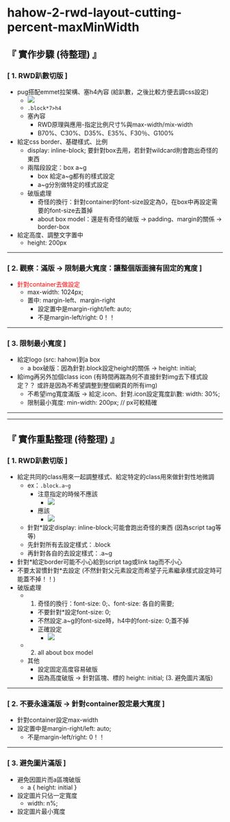 # hahow-2-rwd-layout-cutting-percent-maxMinWidth

## 『 實作步驟 (待整理) 』
### [ 1. RWD趴數切版 ] 
- pug搭配emmet拉架構、塞h4內容 (給趴數，之後比較方便去調css設定)
    - ![](https://i.imgur.com/aJyA5in.png)
    - `.block*7>h4`
    - 塞內容
        - RWD原理與應用-指定比例尺寸%與max-width/mix-width
        - B70%、C30%、D35%、E35%、F30％、G100%
- 給定css border、基礎樣式、比例
    - display: inline-block; 要針對box去用，若針對wildcard則會跑出奇怪的東西
    - 兩階段設定：box a~g
        - box 給定a~g都有的樣式設定
        - a~g分別做特定的樣式設定
    - 破版處理
        - 奇怪的換行：針對container的font-size設定為0，在box中再設定需要的font-size去蓋掉
        - about box model：還是有奇怪的破版 -> padding、margin的關係 -> border-box
- 給定高度、調整文字置中
    - height: 200px

<hr>

### [ 2. 觀察：滿版 -> 限制最大寬度：讓整個版面擁有固定的寬度 ]
- <font color=red>針對container去做設定</font>
    - max-width: 1024px;
    - 置中: margin-left、margin-right
        - 設定置中是margin-right/left: auto;
        - 不是margin-left/right: 0！！

<hr>

### [ 3. 限制最小寬度 ]
- 給定logo (src: hahow)到a box
    - a box破版：因為針對.block設定height的關係 -> height: initial;
- 給img再另外加個class icon (有時間再踹為何不直接針對img去下樣式設定？？ 或許是因為不希望調整到整個網頁的所有img)
    - 不希望img寬度滿版 -> 給定.icon、針對.icon設定寬度趴數: width: 30%;
    - 限制最小寬度: min-width: 200px; // px可較精確

<hr>
<hr>

## 『 實作重點整理 (待整理) 』
### [ 1. RWD趴數切版 ]
- 給定共同的class用來一起調整樣式、給定特定的class用來做針對性地微調
    - ex：`.block.a~g`
        - 注意指定的時候不應該
            - ![](https://i.imgur.com/zoSbD1Z.png)
        - 應該
            - ![](https://i.imgur.com/HPVp6vz.png)
    - 針對*設定display: inline-block;可能會跑出奇怪的東西 (因為script tag等等)
    - 先針對所有去設定樣式：.block
    - 再針對各自的去設定樣式：.a~g
- 針對*給定border可能不小心給到script tag或link tag而不小心
- 不要太習慣針對*去設定 (不然針對父元素設定而希望子元素繼承樣式設定時可能蓋不掉！！)
- 破版處理
    - 1. 奇怪的換行：font-size: 0;、font-size: 各自的需要;
        - 不要針對*設定font-size: 0;
        - 不然設定.a~g的font-size時，h4中的font-size: 0;蓋不掉
        - 正確設定
            - ![](https://i.imgur.com/o1FMuip.png)
    - 2. all about box model
    - 其他
        - 設定固定高度容易破版
        - 因為高度破版 -> 針對區塊、標的 height: initial; (3. 避免圖片滿版)

<hr>

### [ 2. 不要永遠滿版 -> 針對container設定最大寬度 ]
- 針對container設定max-width
- 設定置中是margin-right/left: auto;
    - 不是margin-left/right: 0！！

<hr>

### [ 3. 避免圖片滿版 ]
- 避免因圖片而a區塊破版
    - a { height: initial }
- 設定圖片只佔一定寬度 
    - width: n%;
- 設定圖片最小寬度